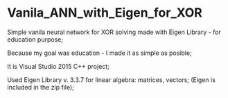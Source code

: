 # Vanila_ANN_with_Eigen_for_XOR
Simple vanila neural network for XOR solving made with Eigen Library - for education purpose;

Because my goal was education - I made it as simple as posible;

It is Visual Studio 2015 C++ project;

Used Eigen Library v. 3.3.7 for linear algebra: matrices, vectors; 
 (Eigen is included in the zip file);
